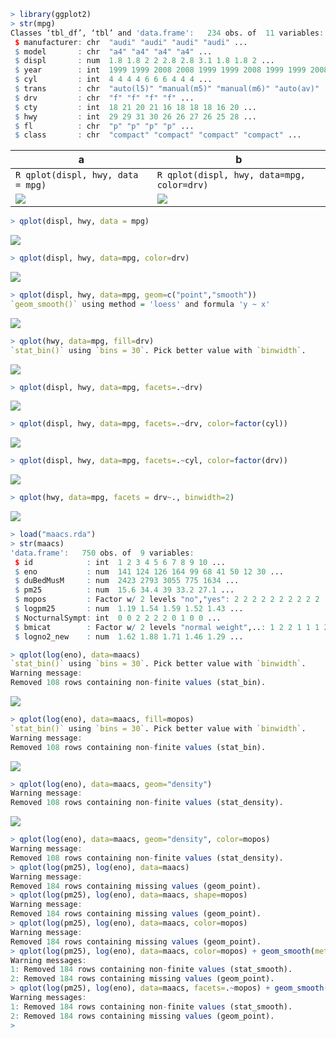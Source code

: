 ```R
> library(ggplot2)
> str(mpg)
Classes ‘tbl_df’, ‘tbl’ and 'data.frame':	234 obs. of  11 variables:
 $ manufacturer: chr  "audi" "audi" "audi" "audi" ...
 $ model       : chr  "a4" "a4" "a4" "a4" ...
 $ displ       : num  1.8 1.8 2 2 2.8 2.8 3.1 1.8 1.8 2 ...
 $ year        : int  1999 1999 2008 2008 1999 1999 2008 1999 1999 2008 ...
 $ cyl         : int  4 4 4 4 6 6 6 4 4 4 ...
 $ trans       : chr  "auto(l5)" "manual(m5)" "manual(m6)" "auto(av)" ...
 $ drv         : chr  "f" "f" "f" "f" ...
 $ cty         : int  18 21 20 21 16 18 18 18 16 20 ...
 $ hwy         : int  29 29 31 30 26 26 27 26 25 28 ...
 $ fl          : chr  "p" "p" "p" "p" ...
 $ class       : chr  "compact" "compact" "compact" "compact" ...
```

|a|b|
|---|---|
|```R qplot(displ, hwy, data = mpg) ```| ```R qplot(displ, hwy, data=mpg, color=drv) ```|
|<img src="https://github.com/Tanmoy-Rath/misc/blob/master/imageshack/exploratory/ggplot2%20(part%202)01.png">|<img src="https://github.com/Tanmoy-Rath/misc/blob/master/imageshack/exploratory/ggplot2%20(part%202)02.png">|



```R
> qplot(displ, hwy, data = mpg)
```
![](https://github.com/Tanmoy-Rath/misc/blob/master/imageshack/exploratory/ggplot2%20(part%202)01.png)

```R
> qplot(displ, hwy, data=mpg, color=drv)
```

![](https://github.com/Tanmoy-Rath/misc/blob/master/imageshack/exploratory/ggplot2%20(part%202)02.png)

```R
> qplot(displ, hwy, data=mpg, geom=c("point","smooth"))
`geom_smooth()` using method = 'loess' and formula 'y ~ x'
```

![](https://github.com/Tanmoy-Rath/misc/blob/master/imageshack/exploratory/ggplot2%20(part%202)03.png)

```R
> qplot(hwy, data=mpg, fill=drv)
`stat_bin()` using `bins = 30`. Pick better value with `binwidth`.
```

![](https://github.com/Tanmoy-Rath/misc/blob/master/imageshack/exploratory/ggplot2%20(part%202)04.png)

```R
> qplot(displ, hwy, data=mpg, facets=.~drv)
```

![](https://github.com/Tanmoy-Rath/misc/blob/master/imageshack/exploratory/ggplot2%20(part%202)05.png)

```R
> qplot(displ, hwy, data=mpg, facets=.~drv, color=factor(cyl))
```

![](https://github.com/Tanmoy-Rath/misc/blob/master/imageshack/exploratory/ggplot2%20(part%202)extra01.png)

```R
> qplot(displ, hwy, data=mpg, facets=.~cyl, color=factor(drv))
```

![](https://github.com/Tanmoy-Rath/misc/blob/master/imageshack/exploratory/ggplot2%20(part%202)extra02.png)

```R
> qplot(hwy, data=mpg, facets = drv~., binwidth=2)
```

![](https://github.com/Tanmoy-Rath/misc/blob/master/imageshack/exploratory/ggplot2%20(part%202)06.png)

```R
> load("maacs.rda")
> str(maacs)
'data.frame':	750 obs. of  9 variables:
 $ id            : int  1 2 3 4 5 6 7 8 9 10 ...
 $ eno           : num  141 124 126 164 99 68 41 50 12 30 ...
 $ duBedMusM     : num  2423 2793 3055 775 1634 ...
 $ pm25          : num  15.6 34.4 39 33.2 27.1 ...
 $ mopos         : Factor w/ 2 levels "no","yes": 2 2 2 2 2 2 2 2 2 2 ...
 $ logpm25       : num  1.19 1.54 1.59 1.52 1.43 ...
 $ NocturnalSympt: int  0 0 2 2 2 2 0 1 0 0 ...
 $ bmicat        : Factor w/ 2 levels "normal weight",..: 1 2 2 1 1 1 2 2 2 1 ...
 $ logno2_new    : num  1.62 1.88 1.71 1.46 1.29 ...
```

```R
> qplot(log(eno), data=maacs)
`stat_bin()` using `bins = 30`. Pick better value with `binwidth`.
Warning message:
Removed 108 rows containing non-finite values (stat_bin). 
```

![](https://github.com/Tanmoy-Rath/misc/blob/master/imageshack/exploratory/ggplot2%20(part%202)07.png)

```R
> qplot(log(eno), data=maacs, fill=mopos)
`stat_bin()` using `bins = 30`. Pick better value with `binwidth`.
Warning message:
Removed 108 rows containing non-finite values (stat_bin). 
```

![](https://github.com/Tanmoy-Rath/misc/blob/master/imageshack/exploratory/ggplot2%20(part%202)08.png)

```R
> qplot(log(eno), data=maacs, geom="density")
Warning message:
Removed 108 rows containing non-finite values (stat_density). 
```

![](https://github.com/Tanmoy-Rath/misc/blob/master/imageshack/exploratory/ggplot2%20(part%202)09.png)

```R
> qplot(log(eno), data=maacs, geom="density", color=mopos)
Warning message:
Removed 108 rows containing non-finite values (stat_density). 
> qplot(log(pm25), log(eno), data=maacs)
Warning message:
Removed 184 rows containing missing values (geom_point). 
> qplot(log(pm25), log(eno), data=maacs, shape=mopos)
Warning message:
Removed 184 rows containing missing values (geom_point). 
> qplot(log(pm25), log(eno), data=maacs, color=mopos)
Warning message:
Removed 184 rows containing missing values (geom_point). 
> qplot(log(pm25), log(eno), data=maacs, color=mopos) + geom_smooth(method = "lm")
Warning messages:
1: Removed 184 rows containing non-finite values (stat_smooth). 
2: Removed 184 rows containing missing values (geom_point). 
> qplot(log(pm25), log(eno), data=maacs, facets=.~mopos) + geom_smooth(method = "lm")
Warning messages:
1: Removed 184 rows containing non-finite values (stat_smooth). 
2: Removed 184 rows containing missing values (geom_point). 
> 
```
